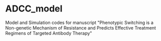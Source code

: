 # ADCC_model
Model and Simulation codes for manuscript "Phenotypic Switching is a Non-genetic Mechanism of Resistance and Predicts Effective Treatment Regimens of Targeted Antibody Therapy"
